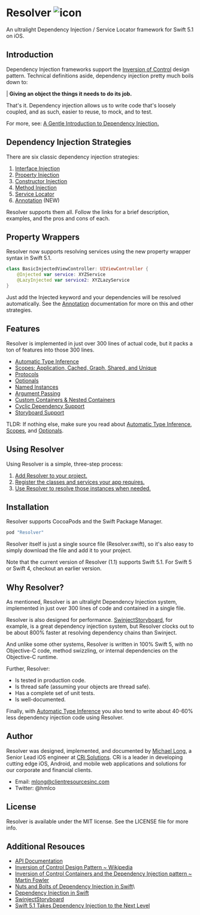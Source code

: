 # Resolver ![icon](https://user-images.githubusercontent.com/709283/32858974-cce8282a-ca12-11e7-944b-c8046156290b.png)

An ultralight Dependency Injection / Service Locator framework for Swift 5.1 on iOS.

## Introduction

Dependency Injection frameworks support the [Inversion of Control](https://en.wikipedia.org/wiki/Inversion_of_control) design pattern. Technical definitions aside, dependency injection pretty much boils down to:

| **Giving an object the things it needs to do its job.**

That's it. Dependency injection allows us to write code that's loosely coupled, and as such, easier to reuse, to mock, and  to test.

For more, see: [A Gentle Introduction to Dependency Injection.](https://github.com/hmlongco/Resolver/blob/master/Documentation/Introduction.md)

## Dependency Injection Strategies

There are six classic dependency injection strategies:

1. [Interface Injection](https://github.com/hmlongco/Resolver/blob/master/Documentation/Injection.md#interface)
2. [Property Injection](https://github.com/hmlongco/Resolver/blob/master/Documentation/Injection.md#property)
3. [Constructor Injection](https://github.com/hmlongco/Resolver/blob/master/Documentation/Injection.md#constructor)
4. [Method Injection](https://github.com/hmlongco/Resolver/blob/master/Documentation/Injection.md#method)
5. [Service Locator](https://github.com/hmlongco/Resolver/blob/master/Documentation/Injection.md#locator)
6. [Annotation](https://github.com/hmlongco/Resolver/blob/master/Documentation/Injection.md#annotation) (NEW)

Resolver supports them all. Follow the links for a brief description, examples, and the pros and cons of each.

## Property Wrappers

Resolver now supports resolving services using the new property wrapper syntax in Swift 5.1.

```swift
class BasicInjectedViewController: UIViewController {
    @Injected var service: XYZService
    @LazyInjected var service2: XYZLazyService
}
```
Just add the Injected keyword and your dependencies will be resolved automatically. See the [Annotation](https://github.com/hmlongco/Resolver/blob/master/Documentation/Annotation.md) documentation for more on this and other strategies.

## Features

Resolver is implemented in just over 300 lines of actual code, but it packs a ton of features into those 300 lines.

* [Automatic Type Inference](https://github.com/hmlongco/Resolver/blob/master/Documentation/Types.md)
* [Scopes: Application, Cached, Graph, Shared, and Unique](https://github.com/hmlongco/Resolver/blob/master/Documentation/Scopes.md)
* [Protocols](https://github.com/hmlongco/Resolver/blob/master/Documentation/Protocols.md)
* [Optionals](https://github.com/hmlongco/Resolver/blob/master/Documentation/Optionals.md)
* [Named Instances](https://github.com/hmlongco/Resolver/blob/master/Documentation/Names.md)
* [Argument Passing](https://github.com/hmlongco/Resolver/blob/master/Documentation/Arguments.md)
* [Custom Containers & Nested Containers](https://github.com/hmlongco/Resolver/blob/master/Documentation/Containers.md)
* [Cyclic Dependency Support](https://github.com/hmlongco/Resolver/blob/master/Documentation/CyclicDependencies.md)
* [Storyboard Support](https://github.com/hmlongco/Resolver/blob/master/Documentation/Storyboards.md)

TLDR: If nothing else, make sure you read about [Automatic Type Inference](https://github.com/hmlongco/Resolver/blob/master/Documentation/Types.md), [Scopes](https://github.com/hmlongco/Resolver/blob/master/Documentation/Scopes.md), and [Optionals](https://github.com/hmlongco/Resolver/blob/master/Documentation/Optionals.md).

## Using Resolver

Using Resolver is a simple, three-step process:

1. [Add Resolver to your project.](https://github.com/hmlongco/Resolver/blob/master/Documentation/Installation.md)
2. [Register the classes and services your app requires.](https://github.com/hmlongco/Resolver/blob/master/Documentation/Registration.md)
3. [Use Resolver to resolve those instances when needed.](https://github.com/hmlongco/Resolver/blob/master/Documentation/Resolving.md)

## Installation

Resolver supports CocoaPods and the Swift Package Manager.
```swift
pod "Resolver"
```
Resolver itself is just a single source file (Resolver.swift), so it's also easy to simply download the file and add it to your project.

Note that the current version of Resolver (1.1) supports Swift 5.1. For Swift 5 or Swift 4, checkout an earlier version.

## Why Resolver?

As mentioned, Resolver is an ultralight Dependency Injection system, implemented in just over 300 lines of code and contained in a single file.

Resolver is also designed for performance. [SwinjectStoryboard](https://github.com/Swinject/SwinjectStoryboard), for example, is a great dependency injection system, but Resolver clocks out to be about 800% faster at resolving dependency chains than Swinject.

And unlike some other systems, Resolver is written in 100% Swift 5, with no Objective-C code, method swizzling, or internal dependencies on the Objective-C runtime.

Further, Resolver:

* Is tested in production code.
* Is thread safe (assuming your objects are thread safe).
* Has a complete set of unit tests.
* Is well-documented.

Finally, with  [Automatic Type Inference](https://github.com/hmlongco/Resolver/blob/master/Documentation/Types.md) you also tend to write about 40-60% less dependency injection code using Resolver.

## Author

Resolver was designed, implemented, and documented by [Michael Long](https://www.linkedin.com/in/hmlong/), a Senior Lead iOS engineer at [CRi Solutions](https://www.clientresourcesinc.com/solutions/). CRi is a leader in developing cutting edge iOS, Android, and mobile web applications and solutions for our corporate and financial clients.

* Email: [mlong@clientresourcesinc.com](mailto:mlong@clientresourcesinc.com)
* Twitter: @hmlco

## License

Resolver is available under the MIT license. See the LICENSE file for more info.

## Additional Resouces

* [API Documentation](https://hmlongco.github.io/Resolver/Documentation/API/Classes/Resolver.html)
* [Inversion of Control Design Pattern ~ Wikipedia](https://en.wikipedia.org/wiki/Inversion_of_control)
* [Inversion of Control Containers and the Dependency Injection pattern ~ Martin Fowler](https://martinfowler.com/articles/injection.html)
* [Nuts and Bolts of Dependency Injection in Swift](https://cocoacasts.com/nuts-and-bolts-of-dependency-injection-in-swift/)\
* [Dependency Injection in Swift](https://cocoacasts.com/dependency-injection-in-swift)
* [SwinjectStoryboard](https://github.com/Swinject/SwinjectStoryboard)
* [Swift 5.1 Takes Dependency Injection to the Next Level](https://medium.com/better-programming/taking-swift-dependency-injection-to-the-next-level-b71114c6a9c6)

